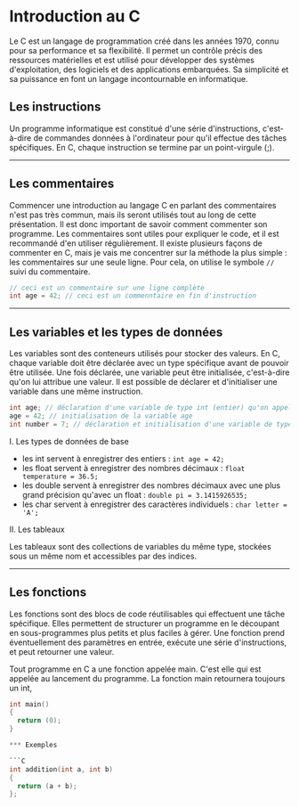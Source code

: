 # Introduction au C

Le C est un langage de programmation créé dans les années 1970, connu pour sa performance et sa flexibilité. Il permet un contrôle précis des ressources matérielles et est utilisé pour développer des systèmes d'exploitation, des logiciels et des applications embarquées. Sa simplicité et sa puissance en font un langage incontournable en informatique.

## Les instructions

Un programme informatique est constitué d'une série d'instructions, c'est-à-dire de commandes données à l'ordinateur pour qu'il effectue des tâches spécifiques. En C, chaque instruction se termine par un point-virgule (;).

---

## Les commentaires

Commencer une introduction au langage C en parlant des commentaires n'est pas très commun, mais ils seront utilisés tout au long de cette présentation. Il est donc important de savoir comment commenter son programme. Les commentaires sont utiles pour expliquer le code, et il est recommandé d'en utiliser régulièrement. Il existe plusieurs façons de commenter en C, mais je vais me concentrer sur la méthode la plus simple : les commentaires sur une seule ligne. Pour cela, on utilise le symbole `//` suivi du commentaire.

```C
// ceci est un commentaire sur une ligne complète
int age = 42; // ceci est un commenntaire en fin d'instruction
```

---

## Les variables et les types de données

Les variables sont des conteneurs utilisés pour stocker des valeurs. En C, chaque variable doit être déclarée avec un type spécifique avant de pouvoir être utilisée. Une fois déclarée, une variable peut être initialisée, c'est-à-dire qu'on lui attribue une valeur. Il est possible de déclarer et d'initialiser une variable dans une même instruction.

```C
int age; // déclaration d'une variable de type int (entier) qu'on appelle age
age = 42; // initialisation de la variable age
int number = 7; // déclaration et initialisation d'une variable de type int qu'on appelle number

```

I. Les types de données de base

* les int servent à enregistrer des entiers : `int age = 42;`
* les float servent à enregistrer des nombres décimaux : `float temperature = 36.5;`
* les double servent à enregistrer des nombres décimaux avec une plus grand précision qu'avec un float : `double pi = 3.1415926535;`
* les char servent à enregistrer des caractères individuels : `char letter = 'A';`

II. Les tableaux

Les tableaux sont des collections de variables du même type, stockées sous un même nom et accessibles par des indices.

---

## Les fonctions

Les fonctions sont des blocs de code réutilisables qui effectuent une tâche spécifique. Elles permettent de structurer un programme en le découpant en sous-programmes plus petits et plus faciles à gérer. Une fonction prend éventuellement des paramètres en entrée, exécute une série d'instructions, et peut retourner une valeur.





Tout programme en C a une fonction appelée main. C'est elle qui est appelée au lancement du programme. La fonction main retournera toujours un int,
```C
int main()
{
  return (0);
}

*** Exemples 

```C
int addition(int a, int b)
{
  return (a + b);
};
```

